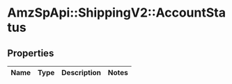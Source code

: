 # AmzSpApi::ShippingV2::AccountStatus

## Properties
Name | Type | Description | Notes
------------ | ------------- | ------------- | -------------

